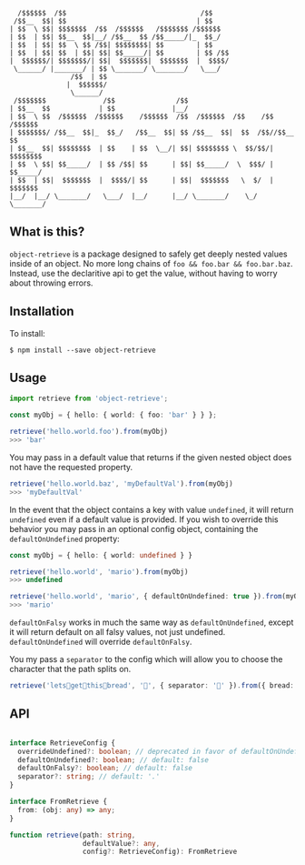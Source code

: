 ```
  /$$$$$$  /$$                                 /$$                        
 /$$__  $$| $$                                | $$                        
| $$  \ $$| $$$$$$$  /$$  /$$$$$$   /$$$$$$$ /$$$$$$                      
| $$  | $$| $$__  $$|__/ /$$__  $$ /$$_____/|_  $$_/                      
| $$  | $$| $$  \ $$ /$$| $$$$$$$$| $$        | $$                        
| $$  | $$| $$  | $$| $$| $$_____/| $$        | $$ /$$                    
|  $$$$$$/| $$$$$$$/| $$|  $$$$$$$|  $$$$$$$  |  $$$$/                    
 \______/ |_______/ | $$ \_______/ \_______/   \___/                      
               /$$  | $$                                                  
              |  $$$$$$/                                                  
               \______/                                                   
 /$$$$$$$              /$$               /$$                              
| $$__  $$            | $$              |__/                              
| $$  \ $$  /$$$$$$  /$$$$$$    /$$$$$$  /$$  /$$$$$$  /$$    /$$ /$$$$$$ 
| $$$$$$$/ /$$__  $$|_  $$_/   /$$__  $$| $$ /$$__  $$|  $$  /$$//$$__  $$
| $$__  $$| $$$$$$$$  | $$    | $$  \__/| $$| $$$$$$$$ \  $$/$$/| $$$$$$$$
| $$  \ $$| $$_____/  | $$ /$$| $$      | $$| $$_____/  \  $$$/ | $$_____/
| $$  | $$|  $$$$$$$  |  $$$$/| $$      | $$|  $$$$$$$   \  $/  |  $$$$$$$
|__/  |__/ \_______/   \___/  |__/      |__/ \_______/    \_/    \_______/
```

## What is this?
`object-retrieve` is a package designed to safely get deeply nested values inside of an object.
No more long chains of `foo && foo.bar && foo.bar.baz`.
Instead, use the declaritive api to get the value, without having to worry about throwing
errors.

## Installation
To install:
```
$ npm install --save object-retrieve
```

## Usage

```typescript
import retrieve from 'object-retrieve';

const myObj = { hello: { world: { foo: 'bar' } } };

retrieve('hello.world.foo').from(myObj)
>>> 'bar'
```

You may pass in a default value that returns if the given nested object does not have the
requested property.
```typescript
retrieve('hello.world.baz', 'myDefaultVal').from(myObj)
>>> 'myDefaultVal'
```

In the event that the object contains a key with value `undefined`, it will return `undefined`
even if a default value is provided. If you wish to override this behavior you may pass in
an optional config object, containing the `defaultOnUndefined` property:
```typescript
const myObj = { hello: { world: undefined } }

retrieve('hello.world', 'mario').from(myObj)
>>> undefined

retrieve('hello.world', 'mario', { defaultOnUndefined: true }).from(myObj)
>>> 'mario'
```

`defaultOnFalsy` works in much the same way as `defaultOnUndefined`, except it will return default
on all falsy values, not just undefined. `defaultOnUndefined` will override `defaultOnFalsy`.

You my pass a `separator` to the config which will allow you to choose the character that the path
splits on.

```typescript
retrieve('lets👏get👏this👏bread', '🥖', { separator: '👏' }).from({ bread: '🍞'})
```

## API
``` typescript

interface RetrieveConfig {
  overrideUndefined?: boolean; // deprecated in favor of defaultOnUndefined
  defaultOnUndefined?: boolean; // default: false
  defaultOnFalsy?: boolean; // default: false
  separator?: string; // default: '.'
}

interface FromRetrieve {
  from: (obj: any) => any;
}

function retrieve(path: string,
                  defaultValue?: any, 
                  config?: RetrieveConfig): FromRetrieve
```
